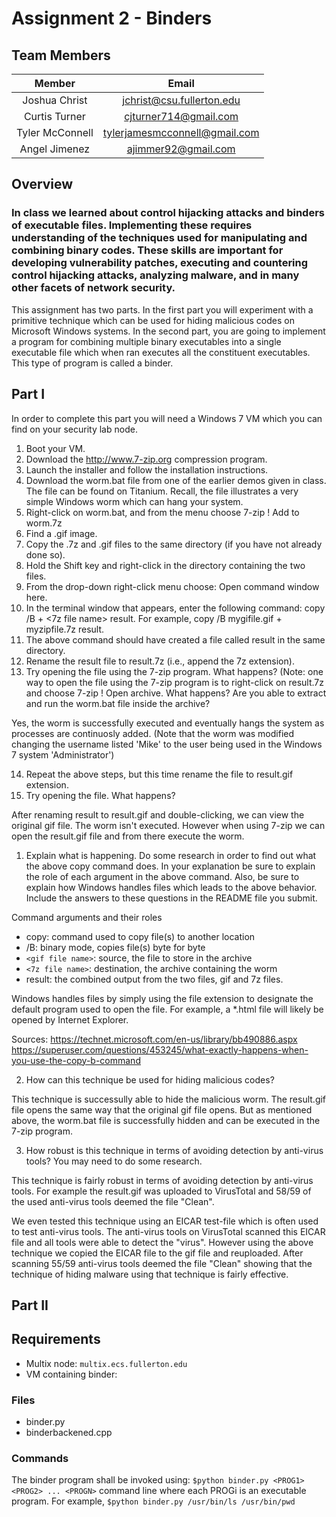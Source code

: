 # Assignment 2 - Binders

## Team Members
|Member       |Email                          |
|:-----------:|:-----------------------------:|
|Joshua Christ|jchrist@csu.fullerton.edu      |
|Curtis Turner|cjturner714@gmail.com          |
|Tyler McConnell|tylerjamesmcconnell@gmail.com|
|Angel Jimenez|ajimmer92@gmail.com            |


## Overview

### In class we learned about control hijacking attacks and binders of executable files. Implementing these requires understanding of the techniques used for manipulating and combining binary codes. These skills are important for developing vulnerability patches, executing and countering control hijacking attacks, analyzing malware, and in many other facets of network security.

This assignment has two parts. In the first part you will experiment with a primitive technique which can be used for hiding malicious codes on Microsoft Windows systems. In the second part, you are going to implement a program for combining multiple binary executables into a single executable file which when ran executes all the constituent executables. This type of program is called a binder.

## Part I
In order to complete this part you will need a Windows 7 VM which you can find on your
security lab node.
1. Boot your VM.
2. Download the http://www.7-zip.org compression program.
3. Launch the installer and follow the installation instructions.
4. Download the worm.bat file from one of the earlier demos given in class. The file can be found on Titanium. Recall, the file illustrates a very simple Windows worm which can hang your system.
5. Right-click on worm.bat, and from the menu choose 7-zip ! Add to worm.7z
6. Find a .gif image.
7. Copy the .7z and .gif files to the same directory (if you have not already done so).
8. Hold the Shift key and right-click in the directory containing the two files.
9. From the drop-down right-click menu choose: Open command window here.
10. In the terminal window that appears, enter the following command: copy /B <gif file name> + <7z file name> result. For example, copy /B mygifile.gif + myzipfile.7z result.
11. The above command should have created a file called result in the same directory.
12. Rename the result file to result.7z (i.e., append the 7z extension).
13. Try opening the file using the 7-zip program. What happens? (Note: one way to open the file using the 7-zip program is to right-click on result.7z and choose 7-zip ! Open archive. What happens? Are you able to extract and run the worm.bat file inside the archive?

Yes, the worm is successfully executed and eventually hangs the system as processes are continuosly added. (Note that the worm was modified changing the username listed 'Mike' to the user being used in the Windows 7 system 'Administrator')

14. Repeat the above steps, but this time rename the file to result.gif extension.
15. Try opening the file. What happens?

After renaming result to result.gif and double-clicking, we can view the original gif file. The worm isn't executed. However when using 7-zip we can open the result.gif file and from there execute the worm.

1. Explain what is happening. Do some research in order to find out what the above copy command does. In your explanation be sure to explain the role of each argument in the above command. Also, be sure to explain how Windows handles files which leads to the above behavior. Include the answers to these questions in the README file you submit.

Command arguments and their roles
* copy: command used to copy file(s) to another location
* /B: binary mode, copies file(s) byte for byte
* `<gif file name>`: source, the file to store in the archive
* `<7z file name>`: destination, the archive containing the worm
* result: the combined output from the two files, gif and 7z files.

Windows handles files by simply using the file extension to designate the default program used to open the file. For example, a *.html file will likely be opened by Internet Explorer.

Sources:
https://technet.microsoft.com/en-us/library/bb490886.aspx
https://superuser.com/questions/453245/what-exactly-happens-when-you-use-the-copy-b-command

2. How can this technique be used for hiding malicious codes?

This technique is successully able to hide the malicious worm. The result.gif file opens the same way that the original gif file opens. But as mentioned above, the worm.bat file is successfully hidden and can be executed in the 7-zip program.

3. How robust is this technique in terms of avoiding detection by anti-virus tools? You may
need to do some research.

This technique is fairly robust in terms of avoiding detection by anti-virus tools. For example the result.gif was uploaded to VirusTotal and 58/59 of the used anti-virus tools deemed the file "Clean".

We even tested this technique using an EICAR test-file which is often used to test anti-virus tools. The anti-virus tools on VirusTotal scanned this EICAR file and all tools were able to detect the "virus". However using the above technique we copied the EICAR file to the gif file and reuploaded. After scanning 55/59 anti-virus tools deemed the file "Clean" showing that the technique of hiding malware using that technique is fairly effective.

## Part II
## Requirements
* Multix node: `multix.ecs.fullerton.edu`
* VM containing binder:

### Files
* binder.py
* binderbackened.cpp

### Commands
The binder program shall be invoked using:
`$python binder.py <PROG1> <PROG2> ... <PROGN>`
command line where each PROGi is an executable program. For example,
`$python binder.py /usr/bin/ls /usr/bin/pwd`
